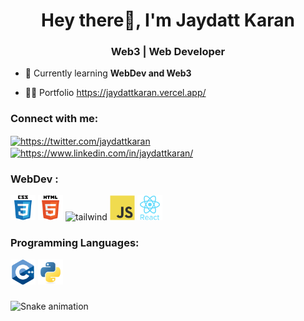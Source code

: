 <h1 align="center">Hey there👋, I'm Jaydatt Karan</h1>
<h3 align="center">Web3 | Web Developer</h3>

- 🌱 Currently learning **WebDev and Web3**

- 👨‍💻 Portfolio https://jaydattkaran.vercel.app/

<h3 align="left">Connect with me:</h3>
<p align="left">
<a href="https://twitter.com/jaydattkaran" target="blank"><img align="center" src="https://raw.githubusercontent.com/rahuldkjain/github-profile-readme-generator/master/src/images/icons/Social/twitter.svg" alt="https://twitter.com/jaydattkaran" height="30" width="40" /></a>
<a href="https://www.linkedin.com/in/jaydattkaran/" target="blank"><img align="center" src="https://raw.githubusercontent.com/rahuldkjain/github-profile-readme-generator/master/src/images/icons/Social/linked-in-alt.svg" alt="https://www.linkedin.com/in/jaydattkaran/" height="30" width="40" border="none"/></a>
</p>

<h3 align="left">WebDev : </h3>
<p align="left"> <a rel="noreferrer"> <img src="https://raw.githubusercontent.com/devicons/devicon/master/icons/css3/css3-original-wordmark.svg" alt="css3" border="none" width="40" height="40"/> </a>   
<a  rel="noreferrer"> <img src="https://raw.githubusercontent.com/devicons/devicon/master/icons/html5/html5-original-wordmark.svg" alt="html5" border="none" width="40" height="40"/> </a>   
<a  rel="noreferrer"> <img src="https://www.vectorlogo.zone/logos/tailwindcss/tailwindcss-icon.svg" alt="tailwind" width="40" height="40"/> </a> 
<a  rel="noreferrer"> <img src="https://raw.githubusercontent.com/devicons/devicon/master/icons/javascript/javascript-original.svg" alt="javascript" width="40" height="40"/> </a>   
<a rel="noreferrer"> <img src="https://raw.githubusercontent.com/devicons/devicon/master/icons/react/react-original-wordmark.svg" alt="react" width="40" height="40"/> </a>  </p>

<h3 align="left">Programming Languages:</h3>
<p align="left"> <a  rel="noreferrer"> <img src="https://raw.githubusercontent.com/devicons/devicon/master/icons/cplusplus/cplusplus-original.svg" alt="cplusplus" width="40" height="40"/> </a>  
<a  rel="noreferrer"> <img src="https://raw.githubusercontent.com/devicons/devicon/master/icons/python/python-original.svg" alt="python" width="40" height="40"/> </a> </p>

###
<img src="https://raw.githubusercontent.com/GleanCoder/GleanCoder/output/snake.svg" alt="Snake animation" />
